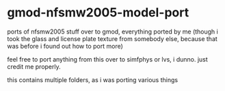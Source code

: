 # gmod-nfsmw2005-model-port
ports of nfsmw2005 stuff over to gmod, everything ported by me (though i took the glass and license plate texture from somebody else, because that was before i found out how to port more)

feel free to port anything from this over to simfphys or lvs, i dunno. just credit me properly.

this contains multiple folders, as i was porting various things 
